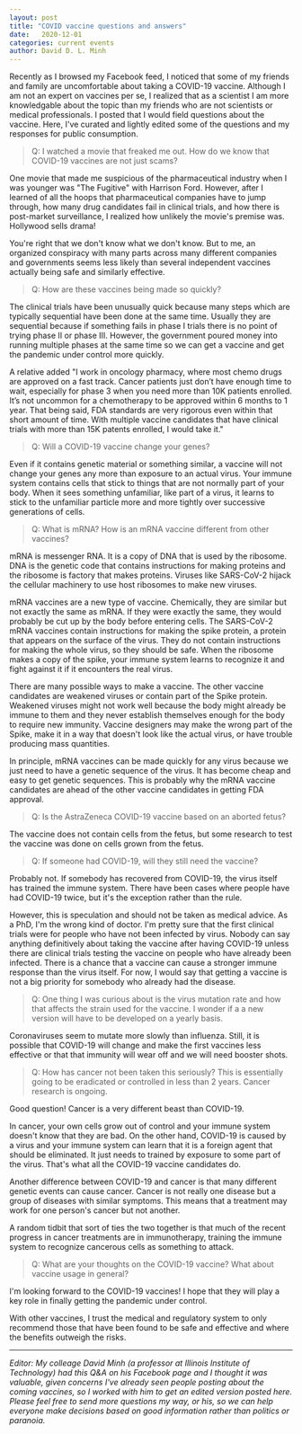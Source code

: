 ```yaml
---
layout: post
title: "COVID vaccine questions and answers"
date:   2020-12-01
categories: current events
author: David D. L. Minh
---
```


Recently as I browsed my Facebook feed, I noticed that some of my friends and family are uncomfortable about taking a COVID-19 vaccine. Although I am not an expert on vaccines per se, I realized that as a scientist I am more knowledgable about the topic than my friends who are not scientists or medical professionals. I posted that I would field questions about the vaccine. Here, I've curated and lightly edited some of the questions and my responses for public consumption.

> Q: I watched a movie that freaked me out. How do we know that COVID-19 vaccines are not just scams?

One movie that made me suspicious of the pharmaceutical industry when I was younger was "The Fugitive" with Harrison Ford. However, after I learned of all the hoops that pharmaceutical companies have to jump through, how many drug candidates fail in clinical trials, and how there is post-market surveillance, I realized how unlikely the movie's premise was. Hollywood sells drama!

You're right that we don't know what we don't know. But to me, an organized conspiracy with many parts across many different companies and governments seems less likely than several independent vaccines actually being safe and similarly effective.

> Q: How are these vaccines being made so quickly?

The clinical trials have been unusually quick because many steps which are typically sequential have been done at the same time. Usually they are sequential because if something fails in phase I trials there is no point of trying phase II or phase III. However, the government poured money into running multiple phases at the same time so we can get a vaccine and get the pandemic under control more quickly.

A relative added "I work in oncology pharmacy, where most chemo drugs are approved on a fast track. Cancer patients just don’t have enough time to wait, especially for phase 3 when you need more than 10K patients enrolled. It’s not uncommon for a chemotherapy to be approved within 6 months to 1 year. That being said, FDA standards are very rigorous even within that short amount of time. With multiple vaccine candidates that have clinical trials with more than 15K patents  enrolled, I would take it."

> Q: Will a COVID-19 vaccine change your genes?

Even if it contains genetic material or something similar, a vaccine will not change your genes any more than exposure to an actual virus. Your immune system contains cells that stick to things that are not normally part of your body. When it sees something unfamiliar, like part of a virus, it learns to stick to the unfamiliar particle more and more tightly over successive generations of cells.

> Q: What is mRNA? How is an mRNA vaccine different from other vaccines?

mRNA is messenger RNA. It is a copy of DNA that is used by the ribosome. DNA is the genetic code that contains instructions for making proteins and the ribosome is factory that makes proteins. Viruses like SARS-CoV-2 hijack the cellular machinery to use host ribosomes to make new viruses.

mRNA vaccines are a new type of vaccine. Chemically, they are similar but not exactly the same as mRNA. If they were exactly the same, they would probably be cut up by the body before entering cells. The SARS-CoV-2 mRNA vaccines contain instructions for making the spike protein, a protein that appears on the surface of the virus. They do not contain instructions for making the whole virus, so they should be safe. When the ribosome makes a copy of the spike, your immune system learns to recognize it and fight against it if it encounters the real virus.

There are many possible ways to make a vaccine. The other vaccine candidates are weakened viruses or contain part of the Spike protein. Weakened viruses might not work well because the body might already be immune to them and they never establish themselves enough for the body to require new immunity. Vaccine designers may make the wrong part of the Spike, make it in a way that doesn't look like the actual virus, or have trouble producing mass quantities.

In principle, mRNA vaccines can be made quickly for any virus because we just need to have a genetic sequence of the virus. It has become cheap and easy to get genetic sequences. This is probably why the mRNA vaccine candidates are ahead of the other vaccine candidates in getting FDA approval.

> Q: Is the AstraZeneca COVID-19 vaccine based on an aborted fetus?

The vaccine does not contain cells from the fetus, but some research to test the vaccine was done on cells grown from the fetus.

> Q: If someone had COVID-19, will they still need the vaccine?

Probably not. If somebody has recovered from COVID-19, the virus itself has trained the immune system. There have been cases where people have had COVID-19 twice, but it's the exception rather than the rule.

However, this is speculation and should not be taken as medical advice. As a PhD, I'm the wrong kind of doctor. I'm pretty sure that the first clinical trials were for people who have not been infected by virus. Nobody can say anything definitively about taking the vaccine after having COVID-19 unless there are clinical trials testing the vaccine on people who have already been infected. There is a chance that a vaccine can cause a stronger immune response than the virus itself. For now, I would say that getting a vaccine is not a big priority for somebody who already had the disease.

> Q: One thing I was curious about is the virus mutation rate and how that affects the strain used for the vaccine. I wonder if a a new version will have to be developed on a yearly basis.

Coronaviruses seem to mutate more slowly than influenza. Still, it is possible that COVID-19 will change and make the first vaccines less effective or that that immunity will wear off and we will need booster shots.

> Q: How has cancer not been taken this seriously? This is essentially going to be eradicated or controlled in less than 2 years. Cancer research is ongoing.

Good question! Cancer is a very different beast than COVID-19.

In cancer, your own cells grow out of control and your immune system doesn't know that they are bad. On the other hand, COVID-19 is caused by a virus and your immune system can learn that it is a foreign agent that should be eliminated. It just needs to trained by exposure to some part of the virus. That's what all the COVID-19 vaccine candidates do.

Another difference between COVID-19 and cancer is that many different genetic events can cause cancer. Cancer is not really one disease but a group of diseases with similar symptoms. This means that a treatment may work for one person's cancer but not another.

A random tidbit that sort of ties the two together is that much of the recent progress in cancer treatments are in immunotherapy, training the immune system to recognize cancerous cells as something to attack.

> Q: What are your thoughts on the COVID-19 vaccine? What about vaccine usage in general?

I'm looking forward to the COVID-19 vaccines! I hope that they will play a key role in finally getting the pandemic under control.

With other vaccines, I trust the medical and regulatory system to only recommend those that have been found to be safe and effective and where the benefits outweigh the risks.

---

*Editor: My colleage David Minh (a professor at Illinois Institute of Technology) had this Q&A on his Facebook page and I thought it was valuable, given concerns I've already seen people posting about the coming vaccines, so I worked with him to get an edited version posted here. Please feel free to send more questions my way, or his, so we can help everyone make decisions based on good information rather than politics or paranoia.*
